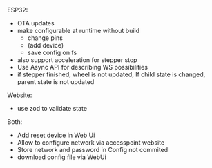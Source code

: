 ESP32:
- OTA updates
- make configurable at runtime without build
  - change pins
  - (add device)
  - save config on fs
- also support acceleration for stepper stop
- Use Async API for describing WS possibilities
- if stepper finished, wheel is not updated, 
If child state is changed, parent state is not updated

Website:
- use zod to validate state

Both:
- Add reset device in Web Ui
- Allow to configure network via accesspoint website
- Store network and password in Config not commited
- download config file via WebUi
